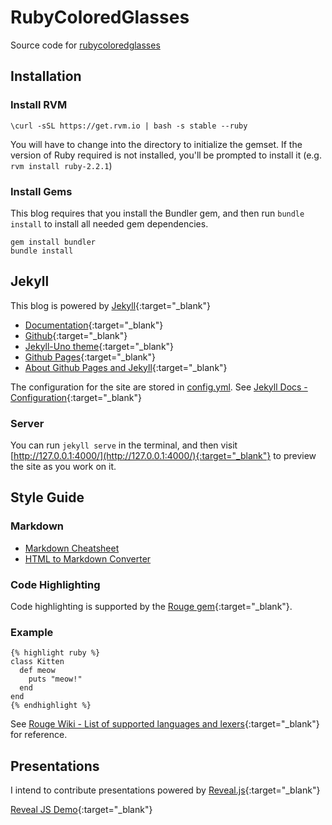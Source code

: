 # RubyColoredGlasses

Source code for [rubycoloredglasses](http://www.rubycoloredglasses.com/)

## Installation

### Install RVM

```
\curl -sSL https://get.rvm.io | bash -s stable --ruby
```

You will have to change into the directory to initialize the gemset. If the version of Ruby required is not installed, you'll be prompted to install it (e.g. `rvm install ruby-2.2.1`)

### Install Gems

This blog requires that you install the Bundler gem, and then run `bundle install` to install all needed gem dependencies.

```
gem install bundler
bundle install
```

## Jekyll

This blog is powered by [Jekyll](https://jekyllrb.com/docs/home/){:target="_blank"}

* [Documentation](https://jekyllrb.com/docs/home/){:target="_blank"}
* [Github](https://github.com/jekyll/jekyll){:target="_blank"}
* [Jekyll-Uno theme](https://github.com/joshgerdes/jekyll-uno){:target="_blank"}
* [Github Pages](https://help.github.com/categories/github-pages-basics/){:target="_blank"}
* [About Github Pages and Jekyll](https://help.github.com/articles/about-github-pages-and-jekyll/){:target="_blank"}

The configuration for the site are stored in [config.yml](./_config.yml). See [Jekyll Docs - Configuration](https://jekyllrb.com/docs/configuration/){:target="_blank"}

### Server

You can run `jekyll serve` in the terminal, and then visit [http://127.0.0.1:4000/](http://127.0.0.1:4000/){:target="_blank"} to preview the site as you work on it.

## Style Guide

### Markdown

* [Markdown Cheatsheet](https://github.com/adam-p/markdown-here/wiki/Markdown-Cheatsheet)
* [HTML to Markdown Converter](https://domchristie.github.io/to-markdown/)

### Code Highlighting

Code highlighting is supported by the [Rouge gem](https://github.com/jneen/rouge){:target="_blank"}.

### Example

```
{% highlight ruby %}
class Kitten
  def meow
    puts "meow!"
  end
end
{% endhighlight %}
```

See [Rouge Wiki - List of supported languages and lexers](https://github.com/jneen/rouge/wiki/List-of-supported-languages-and-lexers){:target="_blank"} for reference.

## Presentations

I intend to contribute presentations powered by [Reveal.js](https://github.com/hakimel/reveal.js){:target="_blank"}

[Reveal JS Demo](http://lab.hakim.se/reveal-js/){:target="_blank"}
